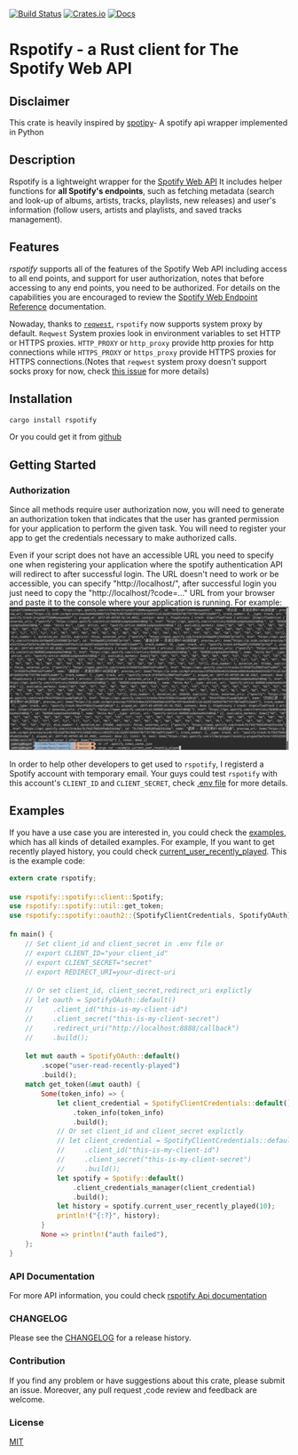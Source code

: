[![Build Status](https://travis-ci.org/samrayleung/rspotify.svg?branch=master)](https://travis-ci.org/samrayleung/rspotify)
[![Crates.io](https://img.shields.io/crates/v/rspotify.svg)](https://crates.io/crates/rspotify)
[![Docs](https://docs.rs/rspotify/badge.svg)](https://docs.rs/crate/rspotify/)

# Rspotify - a Rust client for The Spotify Web API 

## Disclaimer

This crate is heavily inspired by [spotipy](https://github.com/plamere/spotipy)- A spotify api wrapper implemented in Python

## Description

Rspotify is a lightweight wrapper for the [Spotify Web API](https://developer.spotify.com/web-api/) It includes helper functions for
**all Spotify's endpoints**, such as fetching metadata (search and look-up of albums, artists, tracks, playlists, new releases) and user's information (follow
users, artists and playlists, and saved tracks management).

## Features

*rspotify* supports all of the features of the Spotify Web API including access to all end points, and support for user authorization, notes that before accessing to any end points, you need to be authorized. For details on the capabilities you are encouraged to review the [Spotify Web Endpoint Reference](https://developer.spotify.com/web-api/endpoint-reference/) documentation.

Nowaday, thanks to [`reqwest`](https://docs.rs/reqwest/0.10.1/reqwest/#proxies), `rspotify` now supports system proxy by default. `Reqwest` System proxies look in environment variables to set HTTP or HTTPS proxies. `HTTP_PROXY` or `http_proxy` provide http proxies for http connections while `HTTPS_PROXY` or `https_proxy` provide HTTPS proxies for HTTPS connections.(Notes that `reqwest` system proxy doesn't support socks proxy for now, check [this issue](https://github.com/seanmonstar/reqwest/issues/790) for more details)

## Installation

``` shell
cargo install rspotify
```

Or you could get it from [github](https://github.com/samrayleung/rspotify)

## Getting Started

### Authorization

Since all methods require user authorization now, you will need to generate an authorization token that indicates that the user has granted permission for your application to perform the given task.  You will need to register your app to get the credentials necessary to make authorized calls.

Even if your script does not have an accessible URL you need to specify one when registering your application where the spotify authentication API will redirect to after successful login. The URL doesn't need to work or be accessible, you can specify "http://localhost/", after successful login you just need to copy the "http://localhost/?code=..." URL from your browser and paste it to the console where your application is running. For example:
![](./doc/images/rspotify.gif)

In order to help other developers to get used to `rspotify`, I registerd a Spotify account with temporary email. Your guys could test `rspotify` with this account's `CLIENT_ID` and `CLIENT_SECRET`, check [.env file](./.env) for more details.

## Examples

If you have a use case you are interested in, you could check the
[examples](./examples), which has all kinds of detailed examples. For example,
If you want to get recently played history, you could check
[current_user_recently_played](./examples/current_user_recently_played.rs). This is
the example code:

``` rust
extern crate rspotify;

use rspotify::spotify::client::Spotify;
use rspotify::spotify::util::get_token;
use rspotify::spotify::oauth2::{SpotifyClientCredentials, SpotifyOAuth};

fn main() {
    // Set client_id and client_secret in .env file or
    // export CLIENT_ID="your client_id"
    // export CLIENT_SECRET="secret"
    // export REDIRECT_URI=your-direct-uri

    // Or set client_id, client_secret,redirect_uri explictly
    // let oauth = SpotifyOAuth::default()
    //     .client_id("this-is-my-client-id")
    //     .client_secret("this-is-my-client-secret")
    //     .redirect_uri("http://localhost:8888/callback")
    //     .build();

    let mut oauth = SpotifyOAuth::default()
        .scope("user-read-recently-played")
        .build();
    match get_token(&mut oauth) {
        Some(token_info) => {
            let client_credential = SpotifyClientCredentials::default()
                .token_info(token_info)
                .build();
            // Or set client_id and client_secret explictly
            // let client_credential = SpotifyClientCredentials::default()
            //     .client_id("this-is-my-client-id")
            //     .client_secret("this-is-my-client-secret")
            //     .build();
            let spotify = Spotify::default()
                .client_credentials_manager(client_credential)
                .build();
            let history = spotify.current_user_recently_played(10);
            println!("{:?}", history);
        }
        None => println!("auth failed"),
    };
}

```

### API Documentation

For more API information, you could check [rspotify Api documentation](https://docs.rs/crate/rspotify)

### CHANGELOG

Please see the [CHANGELOG](./CHANGELOG.md) for a release history.

### Contribution

If you find any problem or have suggestions about this crate, please submit an
issue. Moreover, any pull request ,code review and feedback are welcome.

### License

[MIT](./LICENSE)
